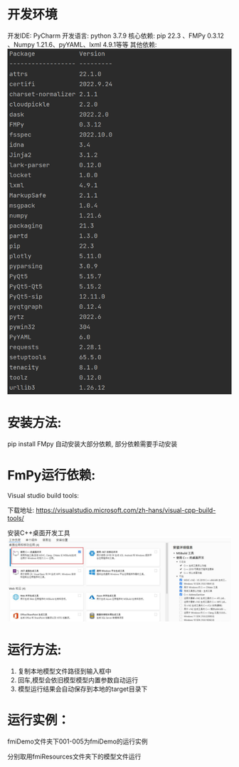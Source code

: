 # 开发环境
开发IDE: PyCharm
开发语言: python 3.7.9
核心依赖: pip 22.3 、FMPy 0.3.12 、Numpy 1.21.6、pyYAML、lxml 4.9.1等等
其他依赖:
![](images\依赖列表.png)
# 安装方法:
pip install FMpy 
自动安装大部分依赖,
部分依赖需要手动安装
# FmPy运行依赖:
Visual studio build tools:

下载地址:
https://visualstudio.microsoft.com/zh-hans/visual-cpp-build-tools/

安装C++桌面开发工具
![](images\问题解决.png)
# 运行方法:

1. 复制本地模型文件路径到输入框中
2. 回车,模型会依旧模型模型内置参数自动运行
3. 模型运行结果会自动保存到本地的target目录下

#  运行实例：

fmiDemo文件夹下001-005为fmiDemo的运行实例

分别取用fmiResources文件夹下的模型文件运行
